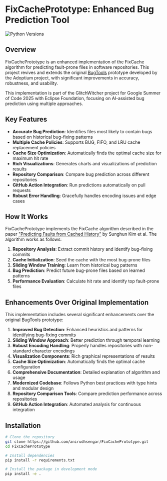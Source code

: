 # FixCachePrototype: Enhanced Bug Prediction Tool

![Python Versions](https://img.shields.io/badge/python-3.7%20%7C%203.8%20%7C%203.9%20%7C%203.10-blue)

## Overview

FixCachePrototype is an enhanced implementation of the FixCache algorithm for predicting fault-prone files in software repositories. This project revives and extends the original [BugTools](https://github.com/adoptium/aqa-test-tools/tree/master/BugPredict/BugTool) prototype developed by the Adoptium project, with significant improvements in accuracy, robustness, and usability.

This implementation is part of the GlitchWitcher project for Google Summer of Code 2025 with Eclipse Foundation, focusing on AI-assisted bug prediction using multiple approaches.

## Key Features

- **Accurate Bug Prediction**: Identifies files most likely to contain bugs based on historical bug-fixing patterns
- **Multiple Cache Policies**: Supports BUG, FIFO, and LRU cache replacement policies
- **Cache Size Optimization**: Automatically finds the optimal cache size for maximum hit rate
- **Rich Visualizations**: Generates charts and visualizations of prediction results
- **Repository Comparison**: Compare bug prediction across different repositories
- **GitHub Action Integration**: Run predictions automatically on pull requests
- **Robust Error Handling**: Gracefully handles encoding issues and edge cases

## How It Works

FixCachePrototype implements the FixCache algorithm described in the paper ["Predicting Faults from Cached History"](https://web.cs.ucdavis.edu/~devanbu/teaching/289/Schedule_files/Kim-Predicting.pdf) by Sunghun Kim et al. The algorithm works as follows:

1. **Repository Analysis**: Extract commit history and identify bug-fixing commits
2. **Cache Initialization**: Seed the cache with the most bug-prone files
3. **Sliding Window Training**: Learn from historical bug patterns
4. **Bug Prediction**: Predict future bug-prone files based on learned patterns
5. **Performance Evaluation**: Calculate hit rate and identify top fault-prone files

## Enhancements Over Original Implementation

This implementation includes several significant enhancements over the original BugTools prototype:

1. **Improved Bug Detection**: Enhanced heuristics and patterns for identifying bug-fixing commits
2. **Sliding Window Approach**: Better prediction through temporal learning
3. **Robust Encoding Handling**: Properly handles repositories with non-standard character encodings
4. **Visualization Components**: Rich graphical representations of results
5. **Cache Size Optimization**: Automatically finds the optimal cache configuration
6. **Comprehensive Documentation**: Detailed explanation of algorithm and usage
7. **Modernized Codebase**: Follows Python best practices with type hints and modular design
8. **Repository Comparison Tools**: Compare prediction performance across repositories
9. **GitHub Action Integration**: Automated analysis for continuous integration

## Installation

```bash
# Clone the repository
git clone https://github.com/anirudhsengar/FixCachePrototype.git
cd FixCachePrototype

# Install dependencies
pip install -r requirements.txt

# Install the package in development mode
pip install -e .
